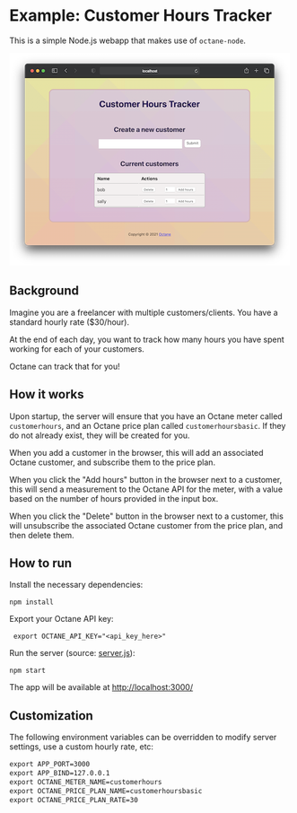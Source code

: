# Example: Customer Hours Tracker

This is a simple Node.js webapp that makes use
of `octane-node`.

![customer-hours-tracker](./screenshot.png)

## Background

Imagine you are a freelancer with multiple customers/clients.
You have a standard hourly rate ($30/hour).

At the end of each day, you want to track how many hours
you have spent working for each of your customers.

Octane can track that for you!

## How it works

Upon startup, the server will ensure that you have an
Octane meter called `customerhours`, and an Octane
price plan called `customerhoursbasic`. If they do not
already exist, they will be created for you.

When you add a customer in the browser, this will add an
associated Octane customer, and subscribe them to the
price plan.

When you click the "Add hours" button in the browser next to
a customer, this will send a measurement to the Octane API
for the meter, with a value based on the number of hours
provided in the input box.

When you click the "Delete" button in the browser next to
a customer, this will unsubscribe the associated Octane customer
from the price plan, and then delete them.

## How to run

Install the necessary dependencies:

```
npm install
```

Export your Octane API key:

```
 export OCTANE_API_KEY="<api_key_here>"
```

Run the server (source: [server.js](./server.js)):

```
npm start
```

The app will be available
at [http://localhost:3000/](http://localhost:3000/)

## Customization

The following environment variables can be overridden
to modify server settings, use a custom hourly rate, etc:

```
export APP_PORT=3000
export APP_BIND=127.0.0.1
export OCTANE_METER_NAME=customerhours
export OCTANE_PRICE_PLAN_NAME=customerhoursbasic
export OCTANE_PRICE_PLAN_RATE=30
```
